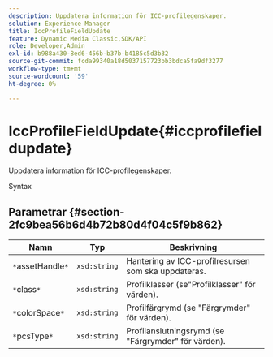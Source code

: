 ```yaml
---
description: Uppdatera information för ICC-profilegenskaper.
solution: Experience Manager
title: IccProfileFieldUpdate
feature: Dynamic Media Classic,SDK/API
role: Developer,Admin
exl-id: b988a430-8ed6-456b-b37b-b4185c5d3b32
source-git-commit: fcda99340a18d5037157723bb3bdca5fa9df3277
workflow-type: tm+mt
source-wordcount: '59'
ht-degree: 0%

---
```


# IccProfileFieldUpdate{#iccprofilefieldupdate}

Uppdatera information för ICC-profilegenskaper.

Syntax

## Parametrar {#section-2fc9bea56b6d4b72b80d4f04c5f9b862}

| Namn | Typ | Beskrivning |
|---|---|---|
| `*`assetHandle`*` | `xsd:string` | Hantering av ICC-profilresursen som ska uppdateras. |
| `*`class`*` | `xsd:string` | Profilklasser (se&quot;Profilklasser&quot; för värden). |
| `*`colorSpace`*` | `xsd:string` | Profilfärgrymd (se &quot;Färgrymder&quot; för värden). |
| `*`pcsType`*` | `xsd:string` | Profilanslutningsrymd (se &quot;Färgrymder&quot; för värden). |
